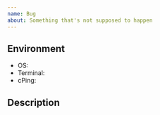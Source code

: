 ```yaml
---
name: Bug
about: Something that's not supposed to happen
---
```


## Environment
* OS: <!-- e.g. macOS 10.15.4 -->
* Terminal: <!-- e.g. built-in Terminal app -->
* cPing: <!-- e.g. 0.1.0 (pip3 show cping) -->

## Description
<!-- Please describe the issue and how to reproduce it -->
